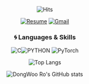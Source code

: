 <div align="center">  
  
![Hits](https://hits.seeyoufarm.com/api/count/incr/badge.svg?url=https%3A%2F%2Fgithub.com%2Fdwro0121&count_bg=%237CD963&title_bg=%23606060&icon=&icon_color=%23D2C1C1&title=Profile+Views&edge_flat=false&style=plastic) 
  
[![Resume](https://img.shields.io/badge/Resume-%23121011.svg?style=plastic&logo=github&logoColor=white)](dwro0121.github.io)
[![Gmail](https://img.shields.io/badge/Gmail-D14836?style=plastic&logo=gmail&logoColor=white)](mailto:dwro0121@gmail.com)
 
### :cyclone: Languages & Skills
![C](https://img.shields.io/badge/c-%E2%98%85%E2%98%85%E2%98%85%E2%98%85%E2%98%86-0696D7?style=plastic&logo=Python&logoColor=white)![PYTHON](https://img.shields.io/badge/PYTHON-%E2%98%85%E2%98%85%E2%98%85%E2%98%85%E2%98%86-0696D7?style=plastic&logo=Python&logoColor=white) ![PyTorch](https://img.shields.io/badge/PyTorch-%23EE4C2C.svg?style=for-the-badge&logo=PyTorch&logoColor=white) 

<!-- ### Career

| **Type** | **Date** | **Contents** | **Organization** |
|:--------:|:--------:|:--------:|:--------:|
| **Research activities** | 2020.09 ~ | Research Student | **Peking Univ. Computer Vision and Digital Art Lab** |
| **:mortar_board: Education** | 2020.09 ~| Master of Computer Applications | **Peking University, Beijing, China** |
| **:mortar_board: Education** | 2016. 09 ~ 2020. 07 | Bachelor of Computer Science | **Harbin Institute of Technology, Harbin, China** | -->

![Top Langs](https://github-readme-stats.vercel.app/api/top-langs/?username=dwro0121&layout=compact&theme=dracula)  
 
 
![DongWoo Ro's GitHub stats](https://github-readme-stats.vercel.app/api?username=dwro0121&show_icons=true&theme=dracula&hide=issues,prs)


</div>
